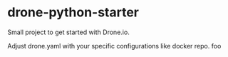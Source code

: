 # drone-python-starter
Small project to get started with Drone.io.

Adjust drone.yaml with your specific configurations like docker repo.
foo

